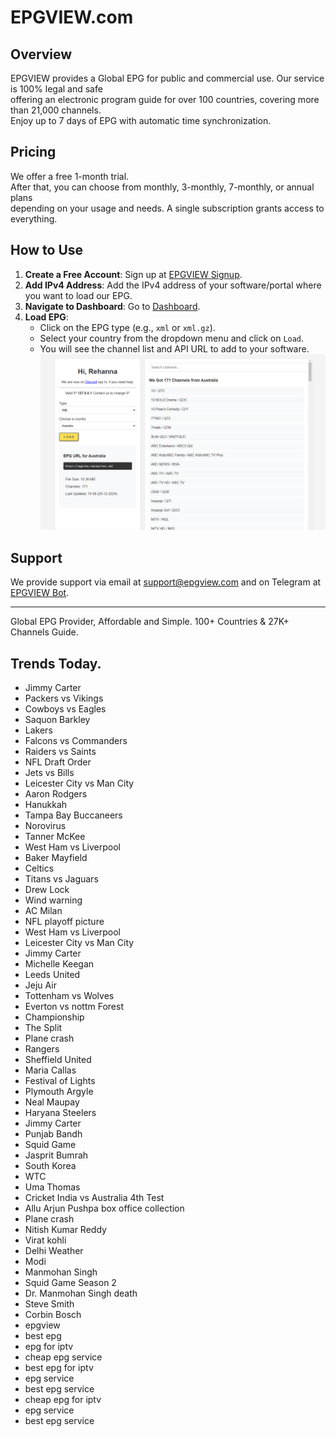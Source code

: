 # EPGVIEW.com



## Overview
EPGVIEW provides a Global EPG for public and commercial use. Our service is 100% legal and safe\
offering an electronic program guide for over 100 countries, covering more than 21,000 channels.\
Enjoy up to 7 days of EPG with automatic time synchronization.

## Pricing
We offer a free 1-month trial. \
After that, you can choose from monthly, 3-monthly, 7-monthly, or annual plans \
depending on your usage and needs. A single subscription grants access to everything.

## How to Use
1. **Create a Free Account**: Sign up at [EPGVIEW Signup](https://epgview.com/signup.php).
2. **Add IPv4 Address**: Add the IPv4 address of your software/portal where you want to load our EPG.
3. **Navigate to Dashboard**: Go to [Dashboard](https://epgview.com/dashboard.php).
4. **Load EPG**:
   - Click on the EPG type (e.g., `xml` or `xml.gz`).
   - Select your country from the dropdown menu and click on `Load`.
   - You will see the channel list and API URL to add to your software.
![EPGVIEW](img/dashboard.png)
## Support
We provide support via email at [support@epgview.com](mailto:support@epgview.com) and on Telegram at [EPGVIEW Bot](https://t.me/epgview_bot).

---

Global EPG Provider, Affordable and Simple. 100+ Countries & 27K+ Channels Guide.

## Trends Today.

- Jimmy Carter
- Packers vs Vikings
- Cowboys vs Eagles
- Saquon Barkley
- Lakers
- Falcons vs Commanders
- Raiders vs Saints
- NFL Draft Order
- Jets vs Bills
- Leicester City vs Man City
- Aaron Rodgers
- Hanukkah
- Tampa Bay Buccaneers
- Norovirus
- Tanner McKee
- West Ham vs Liverpool
- Baker Mayfield
- Celtics
- Titans vs Jaguars
- Drew Lock
- Wind warning
- AC Milan
- NFL playoff picture
- West Ham vs Liverpool
- Leicester City vs Man City
- Jimmy Carter
- Michelle Keegan
- Leeds United
- Jeju Air
- Tottenham vs Wolves
- Everton vs nottm Forest
- Championship
- The Split
- Plane crash
- Rangers
- Sheffield United
- Maria Callas
- Festival of Lights
- Plymouth Argyle
- Neal Maupay
- Haryana Steelers
- Jimmy Carter
- Punjab Bandh
- Squid Game
- Jasprit Bumrah
- South Korea
- WTC
- Uma Thomas
- Cricket India vs Australia 4th Test
- Allu Arjun Pushpa box office collection
- Plane crash
- Nitish Kumar Reddy
- Virat kohli
- Delhi Weather
- Modi
- Manmohan Singh
- Squid Game Season 2
- Dr. Manmohan Singh death
- Steve Smith
- Corbin Bosch
- epgview
- best epg
- epg for iptv
- cheap epg service
- best epg for iptv
- epg service
- best epg service
- cheap epg for iptv
- epg service
- best epg service
